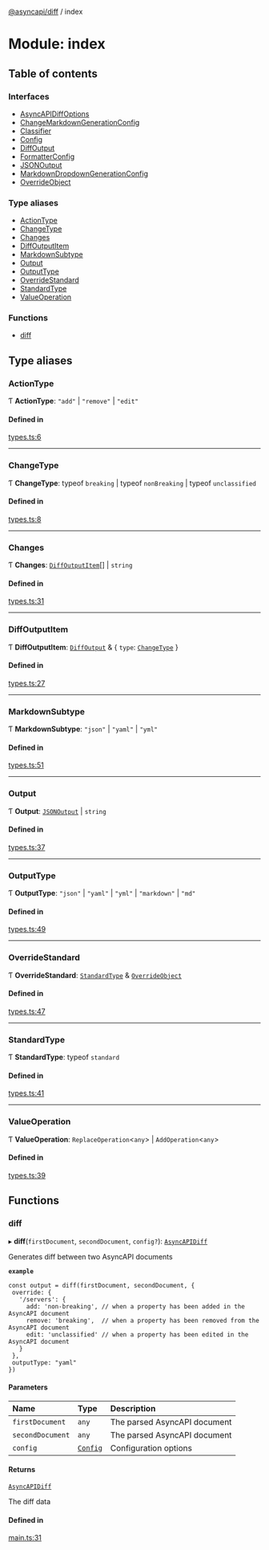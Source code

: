 [@asyncapi/diff](../README.md) / index

# Module: index

## Table of contents

### Interfaces

- [AsyncAPIDiffOptions](../interfaces/index.AsyncAPIDiffOptions.md)
- [ChangeMarkdownGenerationConfig](../interfaces/index.ChangeMarkdownGenerationConfig.md)
- [Classifier](../interfaces/index.Classifier.md)
- [Config](../interfaces/index.Config.md)
- [DiffOutput](../interfaces/index.DiffOutput.md)
- [FormatterConfig](../interfaces/index.FormatterConfig.md)
- [JSONOutput](../interfaces/index.JSONOutput.md)
- [MarkdownDropdownGenerationConfig](../interfaces/index.MarkdownDropdownGenerationConfig.md)
- [OverrideObject](../interfaces/index.OverrideObject.md)

### Type aliases

- [ActionType](index.md#actiontype)
- [ChangeType](index.md#changetype)
- [Changes](index.md#changes)
- [DiffOutputItem](index.md#diffoutputitem)
- [MarkdownSubtype](index.md#markdownsubtype)
- [Output](index.md#output)
- [OutputType](index.md#outputtype)
- [OverrideStandard](index.md#overridestandard)
- [StandardType](index.md#standardtype)
- [ValueOperation](index.md#valueoperation)

### Functions

- [diff](index.md#diff)

## Type aliases

### ActionType

Ƭ **ActionType**: ``"add"`` \| ``"remove"`` \| ``"edit"``

#### Defined in

[types.ts:6](https://github.com/asyncapi/diff/blob/218aa5e/src/types.ts#L6)

___

### ChangeType

Ƭ **ChangeType**: typeof `breaking` \| typeof `nonBreaking` \| typeof `unclassified`

#### Defined in

[types.ts:8](https://github.com/asyncapi/diff/blob/218aa5e/src/types.ts#L8)

___

### Changes

Ƭ **Changes**: [`DiffOutputItem`](index.md#diffoutputitem)[] \| `string`

#### Defined in

[types.ts:31](https://github.com/asyncapi/diff/blob/218aa5e/src/types.ts#L31)

___

### DiffOutputItem

Ƭ **DiffOutputItem**: [`DiffOutput`](../interfaces/index.DiffOutput.md) & { `type`: [`ChangeType`](index.md#changetype)  }

#### Defined in

[types.ts:27](https://github.com/asyncapi/diff/blob/218aa5e/src/types.ts#L27)

___

### MarkdownSubtype

Ƭ **MarkdownSubtype**: ``"json"`` \| ``"yaml"`` \| ``"yml"``

#### Defined in

[types.ts:51](https://github.com/asyncapi/diff/blob/218aa5e/src/types.ts#L51)

___

### Output

Ƭ **Output**: [`JSONOutput`](../interfaces/index.JSONOutput.md) \| `string`

#### Defined in

[types.ts:37](https://github.com/asyncapi/diff/blob/218aa5e/src/types.ts#L37)

___

### OutputType

Ƭ **OutputType**: ``"json"`` \| ``"yaml"`` \| ``"yml"`` \| ``"markdown"`` \| ``"md"``

#### Defined in

[types.ts:49](https://github.com/asyncapi/diff/blob/218aa5e/src/types.ts#L49)

___

### OverrideStandard

Ƭ **OverrideStandard**: [`StandardType`](index.md#standardtype) & [`OverrideObject`](../interfaces/index.OverrideObject.md)

#### Defined in

[types.ts:47](https://github.com/asyncapi/diff/blob/218aa5e/src/types.ts#L47)

___

### StandardType

Ƭ **StandardType**: typeof `standard`

#### Defined in

[types.ts:41](https://github.com/asyncapi/diff/blob/218aa5e/src/types.ts#L41)

___

### ValueOperation

Ƭ **ValueOperation**: `ReplaceOperation`<`any`\> \| `AddOperation`<`any`\>

#### Defined in

[types.ts:39](https://github.com/asyncapi/diff/blob/218aa5e/src/types.ts#L39)

## Functions

### diff

▸ **diff**(`firstDocument`, `secondDocument`, `config?`): [`AsyncAPIDiff`](../classes/asyncapidiff.AsyncAPIDiff.md)

Generates diff between two AsyncAPI documents

**`example`**
```
const output = diff(firstDocument, secondDocument, {
 override: {
   '/servers': {
     add: 'non-breaking', // when a property has been added in the AsyncAPI document
     remove: 'breaking',  // when a property has been removed from the AsyncAPI document
     edit: 'unclassified' // when a property has been edited in the AsyncAPI document
   }
 },
 outputType: "yaml"
})
```

#### Parameters

| Name | Type | Description |
| :------ | :------ | :------ |
| `firstDocument` | `any` | The parsed AsyncAPI document |
| `secondDocument` | `any` | The parsed AsyncAPI document |
| `config` | [`Config`](../interfaces/index.Config.md) | Configuration options |

#### Returns

[`AsyncAPIDiff`](../classes/asyncapidiff.AsyncAPIDiff.md)

The diff data

#### Defined in

[main.ts:31](https://github.com/asyncapi/diff/blob/218aa5e/src/main.ts#L31)
